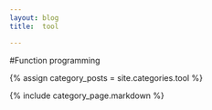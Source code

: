 ```yaml
---
layout: blog
title:  tool

---
```


#Function programming 

{% assign category_posts = site.categories.tool %}

{% include category_page.markdown %}
